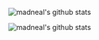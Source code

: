 ![madneal's github stats](https://github-readme-stats.vercel.app/api?username=doubleBeans&show_icons=true&theme=radical)


![madneal's github stats](https://github-readme-stats-eight-theta.vercel.app/api/top-langs/?username=doubleBeans&layout=compact&langs_count=8&theme=algolia)
<!--
**doubleBeans/doubleBeans** is a ✨ _special_ ✨ repository because its `README.md` (this file) appears on your GitHub profile.

Here are some ideas to get you started:

- 🔭 I’m currently working on ...
- 🌱 I’m currently learning ...
- 👯 I’m looking to collaborate on ...
- 🤔 I’m looking for help with ...
- 💬 Ask me about ...
- 📫 How to reach me: ...
- 😄 Pronouns: ...
- ⚡ Fun fact: ...
-->
